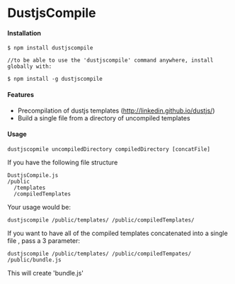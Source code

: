 DustjsCompile
=============

#### Installation

```
$ npm install dustjscompile

//to be able to use the 'dustjscompile' command anywhere, install globally with:

$ npm install -g dustjscompile
```

#### Features

+ Precompilation of dustjs templates (http://linkedin.github.io/dustjs/)
+ Build a single file from a directory of uncompiled templates



#### Usage 

```
dustjscopmile uncompiledDirectory compiledDirectory [concatFile]
```

If you have the following file structure
```
DustjsCompile.js
/public
  /templates
  /compiledTemplates
```

Your usage would be:
```
dustjscompile /public/templates/ /public/compiledTemplates/
```

If you want to have all of the compiled templates concatenated into a single file , pass a 3 parameter:
```
dustjscompile /public/templates/ /public/compiledTempates/ /public/bundle.js
```
This will create 'bundle.js'
